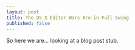 ```yaml
---
layout: post
title: The OS X Editor Wars Are in Full Swing
published: false
---
```


So here we are... looking at a blog post stub.
